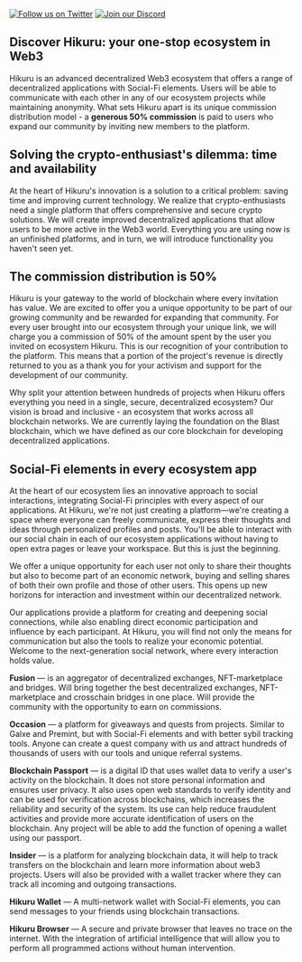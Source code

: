 [![Follow us on Twitter](https://img.shields.io/badge/Twitter-%231DA1F2.svg?style=for-the-badge&logo=Twitter&logoColor=white)](https://twitter.com/HikuruOfficial)
[![Join our Discord](https://img.shields.io/badge/Discord-%235865F2.svg?style=for-the-badge&logo=discord&logoColor=white)](https://discord.gg/mevde2mRSw)
<!--[![Telegram](https://img.shields.io/badge/Telegram-%235865F2.svg?style=for-the-badge&logo=telegram&logoColor=white)](https://t.me/HikuruOfficial)-->

## Discover Hikuru: your one-stop ecosystem in Web3

Hikuru is an advanced decentralized Web3 ecosystem that offers a range of decentralized applications with Social-Fi elements. Users will be able to communicate with each other in any of our ecosystem projects while maintaining anonymity. What sets Hikuru apart is its unique commission distribution model - a **generous 50% commission** is paid to users who expand our community by inviting new members to the platform.

## Solving the crypto-enthusiast's dilemma: time and availability

At the heart of Hikuru's innovation is a solution to a critical problem: saving time and improving current technology. We realize that crypto-enthusiasts need a single platform that offers comprehensive and secure crypto solutions. We will create improved decentralized applications that allow users to be more active in the Web3 world. Everything you are using now is an unfinished platforms, and in turn, we will introduce functionality you haven't seen yet.

## The commission distribution is 50%

Hikuru is your gateway to the world of blockchain where every invitation has value. We are excited to offer you a unique opportunity to be part of our growing community and be rewarded for expanding that community. For every user brought into our ecosystem through your unique link, we will charge you a commission of 50% of the amount spent by the user you invited on ecosystem Hikuru. This is our recognition of your contribution to the platform. This means that a portion of the project's revenue is directly returned to you as a thank you for your activism and support for the development of our community.

Why split your attention between hundreds of projects when Hikuru offers everything you need in a single, secure, decentralized ecosystem? Our vision is broad and inclusive - an ecosystem that works across all blockchain networks. We are currently laying the foundation on the Blast blockchain, which we have defined as our core blockchain for developing decentralized applications.

## Social-Fi elements in every ecosystem app

At the heart of our ecosystem lies an innovative approach to social interactions, integrating Social-Fi principles with every aspect of our applications. At Hikuru, we're not just creating a platform—we're creating a space where everyone can freely communicate, express their thoughts and ideas through personalized profiles and posts. You'll be able to interact with our social chain in each of our ecosystem applications without having to open extra pages or leave your workspace. But this is just the beginning.

We offer a unique opportunity for each user not only to share their thoughts but also to become part of an economic network, buying and selling shares of both their own profile and those of other users. This opens up new horizons for interaction and investment within our decentralized network.

Our applications provide a platform for creating and deepening social connections, while also enabling direct economic participation and influence by each participant. At Hikuru, you will find not only the means for communication but also the tools to realize your economic potential. Welcome to the next-generation social network, where every interaction holds value.

**Fusion** — is an aggregator of decentralized exchanges, NFT-marketplace and bridges. Will bring together the best decentralized exchanges, NFT-marketplace and crosschain bridges in one place. Will provide the community with the opportunity to earn on commissions.

**Occasion** — a platform for giveaways and quests from projects. Similar to Galxe and Premint, but with Social-Fi elements and with better sybil tracking tools. Anyone can create a quest company with us and attract hundreds of thousands of users with our tools and unique referral systems. 

**Blockchain Passport** — is a digital ID that uses wallet data to verify a user's activity on the blockchain. It does not store personal information and ensures user privacy. It also uses open web standards to verify identity and can be used for verification across blockchains, which increases the reliability and security of the system. Its use can help reduce fraudulent activities and provide more accurate identification of users on the blockchain. Any project will be able to add the function of opening a wallet using our passport.

**Insider** — is a platform for analyzing blockchain data, it will help to track transfers on the blockchain and learn more information about web3 projects. Users will also be provided with a wallet tracker where they can track all incoming and outgoing transactions.

**Hikuru Wallet** — A multi-network wallet with Social-Fi elements, you can send messages to your friends using blockchain transactions.

**Hikuru Browser** — A secure and private browser that leaves no trace on the internet. With the integration of artificial intelligence that will allow you to perform all programmed actions without human intervention.
